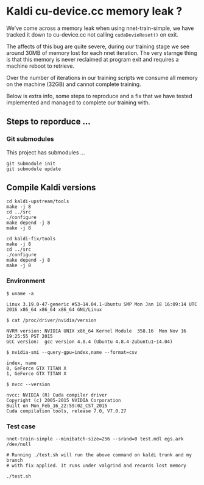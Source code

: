 # Kaldi cu-device.cc memory leak ?

We've come across a memory leak when using nnet-train-simple, we have tracked it 
down to cu-device.cc not calling `cudaDevieReset()` on exit.

The affects of this bug are quite severe, during our training stage we see
around 30MB of memory lost for each nnet iteration. The very starnge thing is
that this memory is never reclaimed at program exit and requires a machine
reboot to retrieve.

Over the number of iterations in our training scripts we consume all memory on
the machine (32GB) and cannot complete training.

Below is extra info, some steps to reproduce and a fix that we have tested
implemented and managed to complete our training with.

## Steps to reporduce ...

### Git submodules

This project has submodules ...

    git submodule init
    git submodule update

## Compile Kaldi versions

    cd kaldi-upstream/tools
    make -j 8
    cd ../src
    ./configure
    make depend -j 8
    make -j 8
  
    cd kaldi-fix/tools
    make -j 8
    cd ../src
    ./configure
    make depend -j 8
    make -j 8

### Environment

    $ uname -a

    Linux 3.19.0-47-generic #53~14.04.1-Ubuntu SMP Mon Jan 18 16:09:14 UTC 2016 x86_64 x86_64 x86_64 GNU/Linux

    $ cat /proc/driver/nvidia/version

    NVRM version: NVIDIA UNIX x86_64 Kernel Module  358.16  Mon Nov 16 19:25:55 PST 2015
    GCC version:  gcc version 4.8.4 (Ubuntu 4.8.4-2ubuntu1~14.04)

    $ nvidia-smi --query-gpu=index,name --format=csv

    index, name
    0, GeForce GTX TITAN X
    1, GeForce GTX TITAN X

    $ nvcc --version

    nvcc: NVIDIA (R) Cuda compiler driver
    Copyright (c) 2005-2015 NVIDIA Corporation
    Built on Mon_Feb_16_22:59:02_CST_2015
    Cuda compilation tools, release 7.0, V7.0.27

### Test case

    nnet-train-simple --minibatch-size=256 --srand=0 test.mdl egs.ark /dev/null

    # Running ./test.sh will run the above command on kaldi trunk and my branch
    # with fix applied. It runs under valgrind and records lost memory

    ./test.sh
